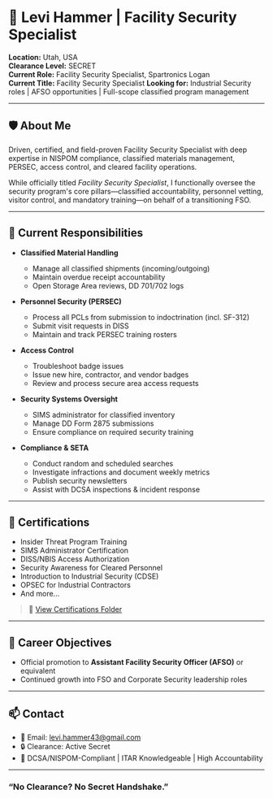 # 👤 Levi Hammer | Facility Security Specialist

**Location:** Utah, USA  
**Clearance Level:** SECRET  
**Current Role:** Facility Security Specialist, Spartronics Logan  
**Current Title:** Facility Security Specialist 
**Looking for:** Industrial Security roles | AFSO opportunities | Full-scope classified program management  

---

## 🛡️ About Me

Driven, certified, and field-proven Facility Security Specialist with deep expertise in NISPOM compliance, classified materials management, PERSEC, access control, and cleared facility operations.

While officially titled *Facility Security Specialist*, I functionally oversee the security program's core pillars—classified accountability, personnel vetting, visitor control, and mandatory training—on behalf of a transitioning FSO.

---

## 🧾 Current Responsibilities

- **Classified Material Handling**
  - Manage all classified shipments (incoming/outgoing)
  - Maintain overdue receipt accountability
  - Open Storage Area reviews, DD 701/702 logs

- **Personnel Security (PERSEC)**
  - Process all PCLs from submission to indoctrination (incl. SF-312)
  - Submit visit requests in DISS
  - Maintain and track PERSEC training rosters

- **Access Control**
  - Troubleshoot badge issues
  - Issue new hire, contractor, and vendor badges
  - Review and process secure area access requests

- **Security Systems Oversight**
  - SIMS administrator for classified inventory
  - Manage DD Form 2875 submissions
  - Ensure compliance on required security training

- **Compliance & SETA**
  - Conduct random and scheduled searches
  - Investigate infractions and document weekly metrics
  - Publish security newsletters
  - Assist with DCSA inspections & incident response

---

## 🧾 Certifications

- Insider Threat Program Training
- SIMS Administrator Certification
- DISS/NBIS Access Authorization
- Security Awareness for Cleared Personnel
- Introduction to Industrial Security (CDSE)
- OPSEC for Industrial Contractors
- And more...

> 📁 [View Certifications Folder](./certs)

---

## 🎯 Career Objectives

- Official promotion to **Assistant Facility Security Officer (AFSO)** or equivalent
- Continued growth into FSO and Corporate Security leadership roles

---

## 📫 Contact

- 📧 Email: levi.hammer43@gmail.com
- 🔒 Clearance: Active Secret
- 🧩 DCSA/NISPOM-Compliant | ITAR Knowledgeable | High Accountability

---

### “No Clearance? No Secret Handshake.”
